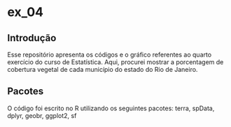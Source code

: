 # ex_04

## Introdução
Esse repositório apresenta os códigos e o gráfico referentes ao quarto exercício do curso de Estatística.
Aqui, procurei mostrar a porcentagem de cobertura vegetal de cada município do estado do Rio de Janeiro. 

## Pacotes
O código foi escrito no R utilizando os seguintes pacotes:
terra, spData, dplyr, geobr, ggplot2, sf
